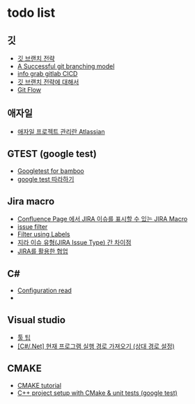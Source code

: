 # todo list

## 깃

- [깃 브랜치 전략](https://hyeon9mak.github.io/git-branch-strategy/)  
- [A Successful git branching model](https://nvie.com/posts/a-successful-git-branching-model/)  
- [info grab gitlab CICD](https://workshop.infograb.io/gitlab-ci/32_add_order_api/2_create_feature_branch/)  
- [깃 브랜치 전략에 대해서](https://tecoble.techcourse.co.kr/post/2021-07-15-git-branch/)  
- [Git Flow](https://scottchacon.com/2011/08/31/github-flow.html)  

## 애자일

- [애자일 프로젝트 관리란 Atlassian](https://www.atlassian.com/ko/agile/project-management)  


## GTEST (google test)

- [Googletest for bamboo](https://marketplace.atlassian.com/apps/1215295/googletest-task?tab=overview&hosting=datacenter)  
- [google test 따라하기](https://tttsss77.tistory.com/225)  


## Jira macro

- [Confluence Page 에서 JIRA 이슈를 표시할 수 있는 JIRA Macro](https://www.lesstif.com/ats/confluence-page-jira-jira-macro-113345352.html)  
- [issue filter](https://www.lesstif.com/jira/issue-filter-18220186.html)  
- [Filter using Labels](https://community.atlassian.com/t5/Jira-questions/Filter-using-Labels/qaq-p/1717601) 
- [지라 이슈 유형(JIRA Issue Type) 간 차이점](https://www.lesstif.com/jira/jira-issue-type-129008301.html)  
- [JIRA를 활용한 협업](https://medium.com/hgmin/devops-jira%EB%A5%BC-%ED%99%9C%EC%9A%A9%ED%95%9C-%ED%98%91%EC%97%85-4f4049a36a56)  


## C#

- [Configuration read](https://m.blog.naver.com/PostView.naver?isHttpsRedirect=true&blogId=csaiur&logNo=220837012550)  
- 

## Visual studio 

- [툴 팁](https://mainia.tistory.com/6083)  
- [[C#/.Net] 현재 프로그램 실행 경로 가져오기 (상대 경로 설정)](https://mirwebma.tistory.com/132)  


## CMAKE 

- [CMAKE tutorial](https://blog.curaai.dev/2020/02/28/cmake-gtest.html#cmakeliststxt)  
- [C++ project setup with CMake & unit tests (google test)](https://raymii.org/s/tutorials/Cpp_project_setup_with_cmake_and_unit_tests.html)  

